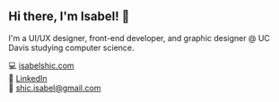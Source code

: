 ## Hi there, I'm Isabel! 👋

I'm a UI/UX designer, front-end developer, and graphic designer @ UC Davis studying computer science.

💻  [isabelshic.com](https://isabelshic.com)\
📎  [LinkedIn](https://linkedin.com/isabel-shic)\
💌  [shic.isabel@gmail.com](shic.isabel@gmail.com)
